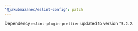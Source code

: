 ```yaml
---
'@jakubmazanec/eslint-config': patch
---
```

Dependency `eslint-plugin-prettier` updated to version `^5.2.2`.
